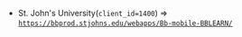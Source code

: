  - St. John's University(`client_id=1400`) => [`https://bbprod.stjohns.edu/webapps/Bb-mobile-BBLEARN/`](https://bbprod.stjohns.edu/webapps/Bb-mobile-BBLEARN/)
